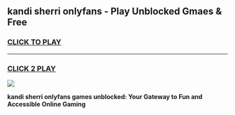 
## kandi sherri onlyfans - Play Unblocked Gmaes & Free
<h3>
<a href="https://premium.freeplayer.one?title=kandi_sherri_onlyfans&ref=20F">CLICK TO PLAY</a></h3>
<hr>

<h3>
<a href="https://premium.freeplayer.one?title=kandi_sherri_onlyfans&ref=20F">CLICK 2 PLAY</a>
  
</h3>

<a href="https://premium.freeplayer.one?title=kandi_sherri_onlyfans&ref=20F/"><img src="https://clearcache.store/games.png"></a>


**kandi sherri onlyfans games unblocked: Your Gateway to Fun and Accessible Online Gaming**
